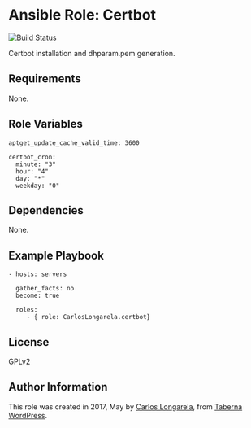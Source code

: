 Ansible Role: Certbot
=========

[![Build Status](https://travis-ci.org/CarlosLongarela/ansible-role-certbot.svg?branch=master)](https://travis-ci.org/CarlosLongarela/ansible-role-certbot)

Certbot installation and dhparam.pem generation.

Requirements
------------

None.

Role Variables
--------------

    aptget_update_cache_valid_time: 3600

    certbot_cron:
      minute: "3"
      hour: "4"
      day: "*"
      weekday: "0"

Dependencies
------------

None.

Example Playbook
----------------

    - hosts: servers

      gather_facts: no
      become: true

      roles:
         - { role: CarlosLongarela.certbot}

License
-------

GPLv2

Author Information
------------------

This role was created in 2017, May by [Carlos Longarela](mailto:carlos@longarela.eu), from [Taberna WordPress](https://tabernawp.com/).
